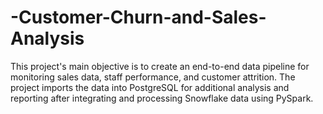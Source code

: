 # -Customer-Churn-and-Sales-Analysis
This project's main objective is to create an end-to-end data pipeline for monitoring sales data, staff performance, and customer attrition. The project imports the data into PostgreSQL for additional analysis and reporting after integrating and processing Snowflake data using PySpark.
